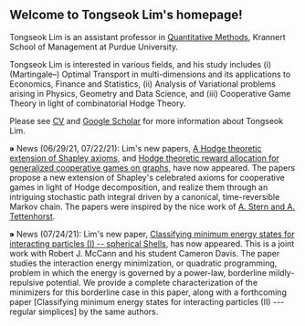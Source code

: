 ## Welcome to Tongseok Lim's homepage!

Tongseok Lim is an assistant professor in [Quantitative Methods](https://krannert.purdue.edu/directory/view.php?search=FacArea&FacAreaList=61), Krannert School of Management at Purdue University.

Tongseok Lim is interested in various fields, and his study includes (i) (Martingale–) Optimal Transport in multi-dimensions and its applications to Economics, Finance and Statistics, (ii) Analysis of Variational problems arising in Physics, Geometry and Data Science, and (iii) Cooperative Game Theory in light of combinatorial Hodge Theory.

Please see [CV](https://tlim0213.github.io/folder/TLIM_CV.pdf) and [Google Scholar](https://scholar.google.com/citations?user=n-Qz1vgAAAAJ&hl=en) for more information about Tongseok Lim.

⁍ News (06/29/21, 07/22/21): Lim's new papers, [A Hodge theoretic extension of Shapley axioms](https://tlim0213.github.io/folder/papers/ShapleyAxioms.pdf), and [Hodge theoretic reward allocation for generalized cooperative games on graphs](https://tlim0213.github.io/folder/papers/ShapleyGeneralGraph.pdf), have now appeared. The papers propose a new extension of Shapley's celebrated axioms for cooperative games in light of Hodge decomposition, and realize them through an intriguing stochastic path integral driven by a canonical, time-reversible Markov chain. The papers were inspired by the nice work of [A. Stern and A. Tettenhorst](https://arxiv.org/abs/1709.08318).

⁍ News (07/24/21): Lim's new paper, [Classifying minimum energy states for interacting particles (I) -- spherical Shells](https://tlim0213.github.io/folder/papers/SphericalShell.pdf), has now appeared. This is a joint work with Robert J. McCann and his student Cameron Davis. The paper studies the interaction energy minimization, or quadratic programming, problem in which the energy is governed by a power-law, borderline mildly-repulsive potential. We provide a complete characterization of the minimizers for this borderline case in this paper, along with a forthcoming paper [Classifying minimum energy states for interacting particles (II) --- regular simplices] by the same authors.

